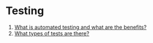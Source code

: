# Testing

1. [What is automated testing and what are the benefits?](testing/automated.md)
2. [What types of tests are there?](testing/types.md)
